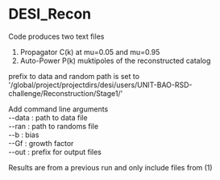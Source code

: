 # DESI_Recon
Code produces two text files
1) Propagator C(k) at mu=0.05 and mu=0.95
2) Auto-Power P(k) muktipoles of the reconstructed catalog  

prefix to data and random path is set to '/global/project/projectdirs/desi/users/UNIT-BAO-RSD-challenge/Reconstruction/Stage1/'  
  
Add command line arguments  
--data : path to data file  
--ran : path to randoms file  
--b : bias  
--Gf : growth factor  
--out : prefix for output files  

Results are from a previous run and only include files from (1)
